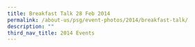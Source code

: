 ```yaml
---
title: Breakfast Talk 28 Feb 2014
permalink: /about-us/psg/event-photos/2014/breakfast-talk/
description: ""
third_nav_title: 2014 Events
---
```


